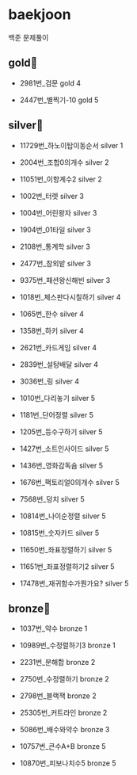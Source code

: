 # baekjoon
백준 문제풀이

## gold🥇
+ 2981번_검문 gold 4

+ 2447번_별찍기-10 gold 5

## silver🥈
+ 11729번_하노이탑이동순서 silver 1

+ 2004번_조합0의개수 silver 2
+ 11051번_이항계수2 silver 2

+ 1002번_터렛 silver 3
+ 1004번_어린왕자 silver 3
+ 1904번_01타일 silver 3
+ 2108번_통계학 silver 3
+ 2477번_참외밭 silver 3
+ 9375번_패션왕신해빈 silver 3

+ 1018번_체스판다시칠하기 silver 4
+ 1065번_한수 silver 4
+ 1358번_하키 silver 4
+ 2621번_카드게임 silver 4
+ 2839번_설탕배달 silver 4
+ 3036번_링 silver 4

+ 1010번_다리놓기 silver 5
+ 1181번_단어정렬 silver 5
+ 1205번_등수구하기 silver 5
+ 1427번_소트인사이드 silver 5
+ 1436번_영화감독숌 silver 5
+ 1676번_팩토리얼0의개수 silver 5
+ 7568번_덩치 silver 5
+ 10814번_나이순정렬 silver 5
+ 10815번_숫자카드 silver 5
+ 11650번_좌표정렬하기 silver 5
+ 11651번_좌표정렬하기2 silver 5
+ 17478번_재귀함수가뭔가요? silver 5

## bronze🥉
+ 1037번_약수 bronze 1
+ 10989번_수정렬하기3 bronze 1

+ 2231번_분해합 bronze 2
+ 2750번_수정렬하기 bronze 2
+ 2798번_블랙잭 bronze 2
+ 25305번_커트라인 bronze 2

+ 5086번_배수와약수 bronze 3

+ 10757번_큰수A+B bronze 5
+ 10870번_피보나치수5 bronze 5

